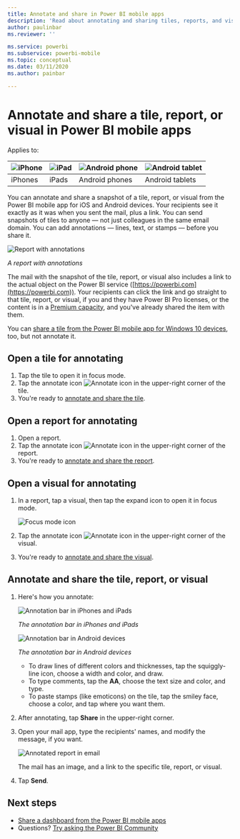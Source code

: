 ```yaml
---
title: Annotate and share in Power BI mobile apps
description: 'Read about annotating and sharing tiles, reports, and visuals from the Microsoft Power BI mobile app for iOS and Android. '
author: paulinbar
ms.reviewer: ''

ms.service: powerbi
ms.subservice: powerbi-mobile
ms.topic: conceptual
ms.date: 03/11/2020
ms.author: painbar

---
```

# Annotate and share a tile, report, or visual in Power BI mobile apps
Applies to:

| ![iPhone](./media/mobile-annotate-and-share-a-tile-from-the-mobile-apps/iphone-logo-50-px.png) | ![iPad](./media/mobile-annotate-and-share-a-tile-from-the-mobile-apps/ipad-logo-50-px.png) | ![Android phone](./media/mobile-annotate-and-share-a-tile-from-the-mobile-apps/android-phone-logo-50-px.png) | ![Android tablet](./media/mobile-annotate-and-share-a-tile-from-the-mobile-apps/android-tablet-logo-50-px.png) |
|:--- |:--- |:--- |:--- |
| iPhones |iPads |Android phones |Android tablets |

You can annotate and share a snapshot of a tile, report, or visual from the Power BI mobile app for iOS and Android devices. Your recipients see it exactly as it was when you sent the mail, plus a link. You can send snapshots of tiles to anyone — not just colleagues in the same email domain. You can add annotations — lines, text, or stamps — before you share it.

![Report with annotations](./media/mobile-annotate-and-share-a-tile-from-the-mobile-apps/power-bi-iphone-annotate.png)

*A report with annotations*

The mail with the snapshot of the tile, report, or visual also includes a link to the actual object on the Power BI service ([https://powerbi.com](https://powerbi.com)). Your recipients can click the link and go straight to that tile, report, or visual, if you and they have Power BI Pro licenses, or the content is in a [Premium capacity](../../service-premium-what-is.md), and you've already shared the item with them. 

You can [share a tile from the Power BI mobile app for Windows 10 devices](mobile-windows-10-phone-app-get-started.md), too, but not annotate it.

## Open a tile for annotating
1. Tap the tile to open it in focus mode.
2. Tap the annotate icon ![Annotate icon](./././media/mobile-annotate-and-share-a-tile-from-the-mobile-apps/power-bi-ios-annotate-icon.png) in the upper-right corner of the tile.
3. You're ready to [annotate and share the tile](mobile-annotate-and-share-a-tile-from-the-mobile-apps.md#annotate-and-share-the-tile-report-or-visual).

## Open a report for annotating
1. Open a report. 
2. Tap the annotate icon ![Annotate icon](./././media/mobile-annotate-and-share-a-tile-from-the-mobile-apps/power-bi-ios-annotate-icon.png) in the upper-right corner of the report.
3. You're ready to [annotate and share the report](mobile-annotate-and-share-a-tile-from-the-mobile-apps.md#annotate-and-share-the-tile-report-or-visual).

## Open a visual for annotating
1. In a report, tap a visual, then tap the expand icon to open it in focus mode. 
   
    ![Focus mode icon](./media/mobile-annotate-and-share-a-tile-from-the-mobile-apps/power-bi-ios-visual-focus-mode.png)
2. Tap the annotate icon ![Annotate icon](./././media/mobile-annotate-and-share-a-tile-from-the-mobile-apps/power-bi-ios-annotate-icon.png) in the upper-right corner of the visual.
3. You're ready to [annotate and share the visual](mobile-annotate-and-share-a-tile-from-the-mobile-apps.md#annotate-and-share-the-tile-report-or-visual).

## Annotate and share the tile, report, or visual
1. Here's how you annotate:  
   
   ![Annotation bar in iPhones and iPads](./media/mobile-annotate-and-share-a-tile-from-the-mobile-apps/power-bi-ios-annotation-menu.png)
   
   *The annotation bar in iPhones and iPads*
   
   ![Annotation bar in Android devices](./media/mobile-annotate-and-share-a-tile-from-the-mobile-apps/power-bi-android-annotate-bar.png)
   
   *The annotation bar in Android devices*
   
   * To draw lines of different colors and thicknesses, tap the squiggly-line icon, choose a width and color, and draw.  
   * To type comments, tap the **AA**, choose the text size and color, and type.  
   * To paste stamps (like emoticons) on the tile, tap the smiley face, choose a color, and tap where you want them.   
2. After annotating, tap **Share** in the upper-right corner.
3. Open your mail app, type the recipients' names, and modify the message, if you want.  
   
   ![Annotated report in email](./media/mobile-annotate-and-share-a-tile-from-the-mobile-apps/power-bi-iphone-annotate-send.png)
   
   The mail has an image, and a link to the specific tile, report, or visual. 
4. Tap **Send**.

## Next steps
* [Share a dashboard from the Power BI mobile apps](mobile-share-dashboard-from-the-mobile-apps.md)
* Questions? [Try asking the Power BI Community](https://community.powerbi.com/)

